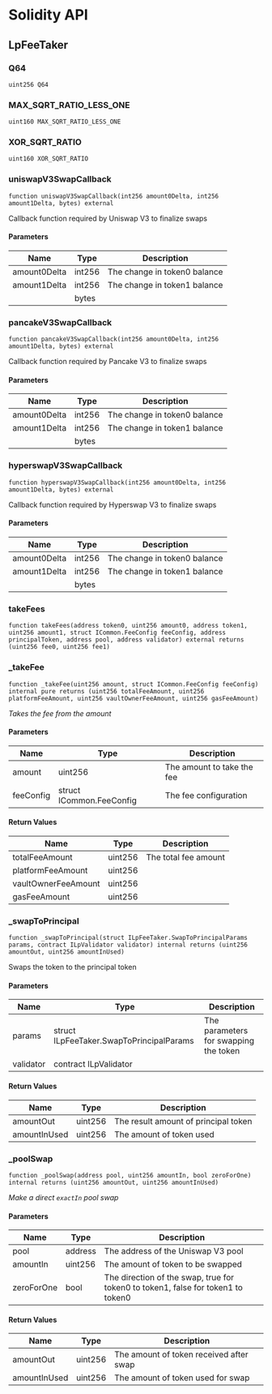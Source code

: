 # Solidity API

## LpFeeTaker

### Q64

```solidity
uint256 Q64
```

### MAX_SQRT_RATIO_LESS_ONE

```solidity
uint160 MAX_SQRT_RATIO_LESS_ONE
```

### XOR_SQRT_RATIO

```solidity
uint160 XOR_SQRT_RATIO
```

### uniswapV3SwapCallback

```solidity
function uniswapV3SwapCallback(int256 amount0Delta, int256 amount1Delta, bytes) external
```

Callback function required by Uniswap V3 to finalize swaps

#### Parameters

| Name | Type | Description |
| ---- | ---- | ----------- |
| amount0Delta | int256 | The change in token0 balance |
| amount1Delta | int256 | The change in token1 balance |
|  | bytes |  |

### pancakeV3SwapCallback

```solidity
function pancakeV3SwapCallback(int256 amount0Delta, int256 amount1Delta, bytes) external
```

Callback function required by Pancake V3 to finalize swaps

#### Parameters

| Name | Type | Description |
| ---- | ---- | ----------- |
| amount0Delta | int256 | The change in token0 balance |
| amount1Delta | int256 | The change in token1 balance |
|  | bytes |  |

### hyperswapV3SwapCallback

```solidity
function hyperswapV3SwapCallback(int256 amount0Delta, int256 amount1Delta, bytes) external
```

Callback function required by Hyperswap V3 to finalize swaps

#### Parameters

| Name | Type | Description |
| ---- | ---- | ----------- |
| amount0Delta | int256 | The change in token0 balance |
| amount1Delta | int256 | The change in token1 balance |
|  | bytes |  |

### takeFees

```solidity
function takeFees(address token0, uint256 amount0, address token1, uint256 amount1, struct ICommon.FeeConfig feeConfig, address principalToken, address pool, address validator) external returns (uint256 fee0, uint256 fee1)
```

### _takeFee

```solidity
function _takeFee(uint256 amount, struct ICommon.FeeConfig feeConfig) internal pure returns (uint256 totalFeeAmount, uint256 platformFeeAmount, uint256 vaultOwnerFeeAmount, uint256 gasFeeAmount)
```

_Takes the fee from the amount_

#### Parameters

| Name | Type | Description |
| ---- | ---- | ----------- |
| amount | uint256 | The amount to take the fee |
| feeConfig | struct ICommon.FeeConfig | The fee configuration |

#### Return Values

| Name | Type | Description |
| ---- | ---- | ----------- |
| totalFeeAmount | uint256 | The total fee amount |
| platformFeeAmount | uint256 |  |
| vaultOwnerFeeAmount | uint256 |  |
| gasFeeAmount | uint256 |  |

### _swapToPrincipal

```solidity
function _swapToPrincipal(struct ILpFeeTaker.SwapToPrincipalParams params, contract ILpValidator validator) internal returns (uint256 amountOut, uint256 amountInUsed)
```

Swaps the token to the principal token

#### Parameters

| Name | Type | Description |
| ---- | ---- | ----------- |
| params | struct ILpFeeTaker.SwapToPrincipalParams | The parameters for swapping the token |
| validator | contract ILpValidator |  |

#### Return Values

| Name | Type | Description |
| ---- | ---- | ----------- |
| amountOut | uint256 | The result amount of principal token |
| amountInUsed | uint256 | The amount of token used |

### _poolSwap

```solidity
function _poolSwap(address pool, uint256 amountIn, bool zeroForOne) internal returns (uint256 amountOut, uint256 amountInUsed)
```

_Make a direct `exactIn` pool swap_

#### Parameters

| Name | Type | Description |
| ---- | ---- | ----------- |
| pool | address | The address of the Uniswap V3 pool |
| amountIn | uint256 | The amount of token to be swapped |
| zeroForOne | bool | The direction of the swap, true for token0 to token1, false for token1 to token0 |

#### Return Values

| Name | Type | Description |
| ---- | ---- | ----------- |
| amountOut | uint256 | The amount of token received after swap |
| amountInUsed | uint256 | The amount of token used for swap |

